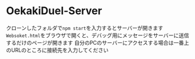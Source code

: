 # OekakiDuel-Server
クローンしたフォルダで`npm start`を入力するとサーバーが開きます
`Websoket.html`をブラウザで開くと、デバッグ用にメッセージをサーバーに送信するだけのページが開きます
自分のPCのサーバーにアクセスする場合は一番上のURLのところに接続先を入力してください
